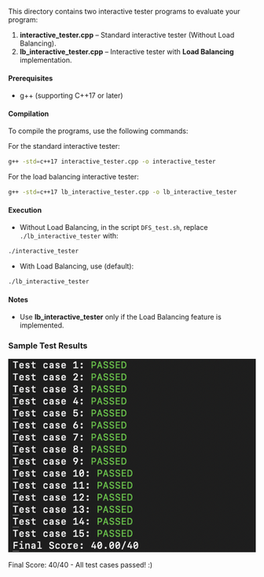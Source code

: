 This directory contains two interactive tester programs to evaluate your program:

1. **interactive_tester.cpp** – Standard interactive tester (Without Load Balancing).  
2. **lb_interactive_tester.cpp** – Interactive tester with **Load Balancing** implementation.

#### Prerequisites
- g++ (supporting C++17 or later)

#### Compilation
To compile the programs, use the following commands:

For the standard interactive tester:
```bash
g++ -std=c++17 interactive_tester.cpp -o interactive_tester
```

For the load balancing interactive tester:
```bash
g++ -std=c++17 lb_interactive_tester.cpp -o lb_interactive_tester
```

#### Execution
- Without Load Balancing, in the script `DFS_test.sh`, replace `./lb_interactive_tester` with:
```bash
./interactive_tester
```

- With Load Balancing, use (default):
```bash
./lb_interactive_tester
```

#### Notes
- Use **lb_interactive_tester** only if the Load Balancing feature is implemented.

### Sample Test Results

![Test Results](images/test_results.png)

Final Score: 40/40 - All test cases passed! :)

